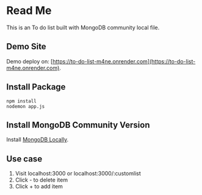 # Read Me
This is an To do list built with MongoDB community local file.

## Demo Site 
Demo deploy on: [https://to-do-list-m4ne.onrender.com](https://to-do-list-m4ne.onrender.com).

## Install Package

```
npm install
nodemon app.js
```

## Install MongoDB Community Version

Install [MongoDB Locally](https://www.mongodb.com/docs/manual/administration/install-community/).

## Use case
1. Visit localhost:3000 or localhost:3000/:customlist 
2. Click - to delete item
3. Click + to add item
